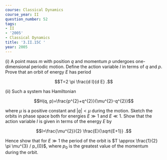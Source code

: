 ```yaml
---
course: Classical Dynamics
course_year: II
question_number: 52
tags:
- II
- '2005'
- Classical Dynamics
title: '3.II.15C '
year: 2005
---
```



(i) A point mass $m$ with position $q$ and momentum $p$ undergoes one-dimensional periodic motion. Define the action variable $I$ in terms of $q$ and $p$. Prove that an orbit of energy $E$ has period

$$T=2 \pi \frac{d I}{d E} .$$

(ii) Such a system has Hamiltonian

$$H(q, p)=\frac{p^{2}+q^{2}}{\mu^{2}-q^{2}}$$

where $\mu$ is a positive constant and $|q|<\mu$ during the motion. Sketch the orbits in phase space both for energies $E \gg 1$ and $E \ll 1$. Show that the action variable $I$ is given in terms of the energy $E$ by

$$I=\frac{\mu^{2}}{2} \frac{E}{\sqrt{E+1}} .$$

Hence show that for $E \gg 1$ the period of the orbit is $T \approx \frac{1}{2} \pi \mu^{3} / p_{0}$, where $p_{0}$ is the greatest value of the momentum during the orbit.